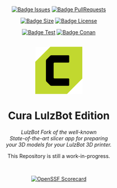 <br>

<div align = center>

[![Badge Issues]][Issues]
[![Badge PullRequests]][PullRequests]

[![Badge Size]][#]
[![Badge License]][License]

[![Badge Test]][Test]
[![Badge Conan]][Conan]
<br>
<br>

![Logo]

# Cura LulzBot Edition

*LulzBot Fork of the well-known* <br>
*State-of-the-art slicer app for preparing* <br>
*your 3D models for your LulzBot 3D printer.*

This Repository is still a work-in-progress.

<br>

[![OpenSSF Scorecard](https://api.securityscorecards.dev/projects/github.com/lulzbot3d/CuraLE/badge)](https://api.securityscorecards.dev/projects/github.com/lulzbot3d/CuraLE)

</div>

<br>

<!----------------------------------------------------------------------------->

[PullRequests]: https://github.com/lulzbot3d/CuraLE/pulls
[Issues]: https://github.com/lulzbot3d/CuraLE/issues
[Conan]: https://github.com/lulzbot3d/CuraLE/actions/workflows/conan-package.yml
[Test]: https://github.com/lulzbot3d/CuraLE/actions/workflows/unit-test.yml

[License]: LICENSE
[Logo]: resources/images/cura-icon.png
[#]: #

<!---------------------------------[ Badges ]---------------------------------->

[Badge PullRequests]: https://img.shields.io/github/issues-pr/lulzbot3d/curale?style=for-the-badge&logoColor=white&labelColor=bb9f3e&color=937d31&logo=GitExtensions
[Badge License]: https://img.shields.io/badge/License-LGPL3-336887.svg?style=for-the-badge&labelColor=458cb5&logoColor=white&logo=GNU
[Badge Issues]: https://img.shields.io/github/issues/lulzbot3d/curale?style=for-the-badge&logoColor=white&labelColor=c34360&color=933349&logo=AdBlock
[Badge Conan]: https://img.shields.io/github/actions/workflow/status/lulzbot3d/CuraLE/conan-package.yml?branch=main&style=for-the-badge&logoColor=white&labelColor=6185aa&color=4c6987&logo=Conan&label=Conan%20Package
[Badge Test]: https://img.shields.io/github/actions/workflow/status/lulzbot3d/CuraLE/unit-test.yml?branch=main&style=for-the-badge&logoColor=white&labelColor=4a999d&color=346c6e&logo=Codacy&label=Unit%20Test
[Badge Size]: https://img.shields.io/github/repo-size/lulzbot3d/curale?style=for-the-badge&logoColor=white&labelColor=715a97&color=584674&logo=GoogleAnalytics
